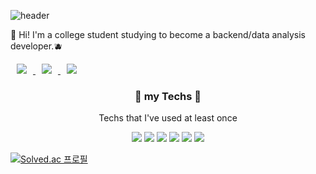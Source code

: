 ![header](https://capsule-render.vercel.app/api?type=waving&color=auto&height=300&section=header&text=Gyeong%20Ho&fontSize=90)

👋 Hi! I'm a college student studying to become a backend/data analysis developer.🫐

<a href="https://www.instagram.com/g___ho_/">
    <img 
        src="http://img.shields.io/badge/-instagram-22222a?style=flat&logo=Instagram&link=https://www.instagram.com/g___ho/"
        style="height : auto; margin-left : 10px; margin-right : 10px;"/>
</a>

<a href="https://velog.io/@icebear324">
    <img 
        src="http://img.shields.io/badge/-velog-22222a?style=flat&logo=velog&link=https://velog.io/@icebear324"
        style="height : auto; margin-left : 10px; margin-right : 10px;"/>
</a>

<a href="https://groomit324.notion.site">
    <img 
        src="http://img.shields.io/badge/-Notion-22222a?style=flat&logo=Notion&link=https://groomit324.notion.site"
        style="height : auto; margin-left : 10px; margin-right : 10px;"/>
</a>

<h3 align="center">📌 my Techs 📌</h3>

<p align="center"> Techs that I've used at least once </p>

<p align="center">
    <img src="https://img.shields.io/badge/Html-E34F26?style=flat-square&logo=Html5&logoColor=white"/></a>
    <img src="https://img.shields.io/badge/Css-1572B6?style=flat-square&logo=css3&logoColor=white"/></a>
    <img src="https://img.shields.io/badge/JavaScript-F7DF1E?style=flat-square&logo=JavaScript&logoColor=white"/></a>
    <img src="https://img.shields.io/badge/Java-blue?style=flat-square&logo=java&logoColor=white"/></a>
    <img src="https://img.shields.io/badge/Python-3776AB?style=flat-square&logo=Python&logoColor=white"/></a>
    <img src="https://img.shields.io/badge/C-A8B9CC?style=flat-square&logo=C&logoColor=white"/></a>
 </p>



[![Solved.ac 프로필](http://mazassumnida.wtf/api/v2/generate_badge?boj=gangho324)](https://solved.ac/gangho324)
